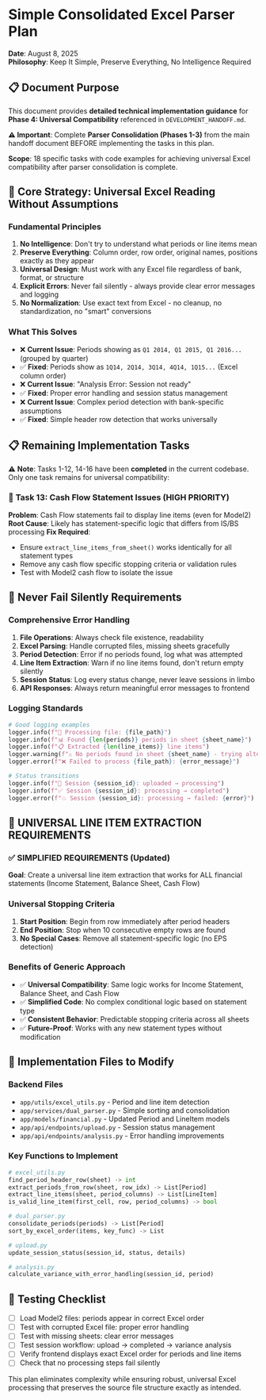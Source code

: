 # Simple Consolidated Excel Parser Plan

**Date**: August 8, 2025  
**Philosophy**: Keep It Simple, Preserve Everything, No Intelligence Required

## 📋 **Document Purpose**

This document provides **detailed technical implementation guidance** for **Phase 4: Universal Compatibility** referenced in `DEVELOPMENT_HANDOFF.md`.

**⚠️ Important**: Complete **Parser Consolidation (Phases 1-3)** from the main handoff document BEFORE implementing the tasks in this plan.

**Scope**: 18 specific tasks with code examples for achieving universal Excel compatibility after parser consolidation is complete.

## 🎯 Core Strategy: Universal Excel Reading Without Assumptions

### Fundamental Principles

1. **No Intelligence**: Don't try to understand what periods or line items mean
2. **Preserve Everything**: Column order, row order, original names, positions exactly as they appear
3. **Universal Design**: Must work with any Excel file regardless of bank, format, or structure
4. **Explicit Errors**: Never fail silently - always provide clear error messages and logging
5. **No Normalization**: Use exact text from Excel - no cleanup, no standardization, no "smart" conversions

### What This Solves

- ❌ **Current Issue**: Periods showing as `Q1 2014, Q1 2015, Q1 2016...` (grouped by quarter)
- ✅ **Fixed**: Periods show as `1Q14, 2Q14, 3Q14, 4Q14, 1Q15...` (Excel column order)
- ❌ **Current Issue**: "Analysis Error: Session not ready"
- ✅ **Fixed**: Proper error handling and session status management
- ❌ **Current Issue**: Complex period detection with bank-specific assumptions
- ✅ **Fixed**: Simple header row detection that works universally

## 📋 **Remaining Implementation Tasks**

⚠️ **Note**: Tasks 1-12, 14-16 have been **completed** in the current codebase. Only one task remains for universal compatibility:

### 🔧 **Task 13: Cash Flow Statement Issues (HIGH PRIORITY)**

**Problem**: Cash Flow statements fail to display line items (even for Model2)
**Root Cause**: Likely has statement-specific logic that differs from IS/BS processing
**Fix Required**:

- Ensure `extract_line_items_from_sheet()` works identically for all statement types
- Remove any cash flow specific stopping criteria or validation rules
- Test with Model2 cash flow to isolate the issue

## 🚫 Never Fail Silently Requirements

### Comprehensive Error Handling

1. **File Operations**: Always check file existence, readability
2. **Excel Parsing**: Handle corrupted files, missing sheets gracefully
3. **Period Detection**: Error if no periods found, log what was attempted
4. **Line Item Extraction**: Warn if no line items found, don't return empty silently
5. **Session Status**: Log every status change, never leave sessions in limbo
6. **API Responses**: Always return meaningful error messages to frontend

### Logging Standards

```python
# Good logging examples
logger.info(f"📁 Processing file: {file_path}")
logger.info(f"📊 Found {len(periods)} periods in sheet {sheet_name}")
logger.info(f"📋 Extracted {len(line_items)} line items")
logger.warning(f"⚠️ No periods found in sheet {sheet_name} - trying alternative detection")
logger.error(f"❌ Failed to process {file_path}: {error_message}")

# Status transitions
logger.info(f"🔄 Session {session_id}: uploaded → processing")
logger.info(f"✅ Session {session_id}: processing → completed")
logger.error(f"💥 Session {session_id}: processing → failed: {error}")
```

## 🚨 UNIVERSAL LINE ITEM EXTRACTION REQUIREMENTS

### ✅ SIMPLIFIED REQUIREMENTS (Updated)

**Goal**: Create a universal line item extraction that works for ALL financial statements (Income Statement, Balance Sheet, Cash Flow)

### **Universal Stopping Criteria**

1. **Start Position**: Begin from row immediately after period headers
2. **End Position**: Stop when 10 consecutive empty rows are found
3. **No Special Cases**: Remove all statement-specific logic (no EPS detection)

### **Benefits of Generic Approach**

- ✅ **Universal Compatibility**: Same logic works for Income Statement, Balance Sheet, and Cash Flow
- ✅ **Simplified Code**: No complex conditional logic based on statement type
- ✅ **Consistent Behavior**: Predictable stopping criteria across all sheets
- ✅ **Future-Proof**: Works with any new statement types without modification

## 🔧 Implementation Files to Modify

### Backend Files

- `app/utils/excel_utils.py` - Period and line item detection
- `app/services/dual_parser.py` - Simple sorting and consolidation
- `app/models/financial.py` - Updated Period and LineItem models
- `app/api/endpoints/upload.py` - Session status management
- `app/api/endpoints/analysis.py` - Error handling improvements

### Key Functions to Implement

```python
# excel_utils.py
find_period_header_row(sheet) -> int
extract_periods_from_row(sheet, row_idx) -> List[Period]
extract_line_items(sheet, period_columns) -> List[LineItem]
is_valid_line_item(first_cell, row, period_columns) -> bool

# dual_parser.py
consolidate_periods(periods) -> List[Period]
sort_by_excel_order(items, key_func) -> List

# upload.py
update_session_status(session_id, status, details)

# analysis.py
calculate_variance_with_error_handling(session_id, period)
```

## 📝 Testing Checklist

- [ ] Load Model2 files: periods appear in correct Excel order
- [ ] Test with corrupted Excel file: proper error handling
- [ ] Test with missing sheets: clear error messages
- [ ] Test session workflow: upload → completed → variance analysis
- [ ] Verify frontend displays exact Excel order for periods and line items
- [ ] Check that no processing steps fail silently

This plan eliminates complexity while ensuring robust, universal Excel processing that preserves the source file structure exactly as intended.
